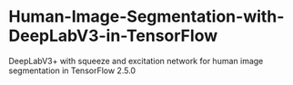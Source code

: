 # Human-Image-Segmentation-with-DeepLabV3-in-TensorFlow
DeepLabV3+ with squeeze and excitation network for human image segmentation in TensorFlow 2.5.0

